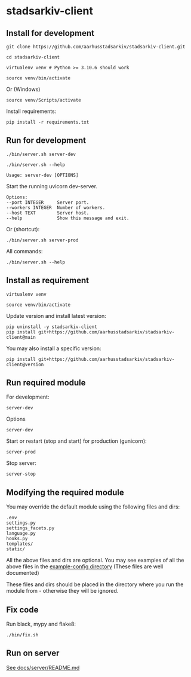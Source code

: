 # stadsarkiv-client

## Install for development

    git clone https://github.com/aarhusstadsarkiv/stadsarkiv-client.git

    cd stadsarkiv-client

    virtualenv venv # Python >= 3.10.6 should work   

    source venv/bin/activate

Or (Windows)

    source venv/Scripts/activate

Install requirements:

    pip install -r requirements.txt

## Run for development

    ./bin/server.sh server-dev

    ./bin/server.sh --help

    Usage: server-dev [OPTIONS]

  Start the running uvicorn dev-server.

    Options:
    --port INTEGER     Server port.
    --workers INTEGER  Number of workers.
    --host TEXT        Server host.
    --help             Show this message and exit.

Or (shortcut): 

    ./bin/server.sh server-prod

All commands:
    
    ./bin/server.sh --help

## Install as requirement

    virtualenv venv

    source venv/bin/activate

Update version and install latest version:

    pip uninstall -y stadsarkiv-client
    pip install git+https://github.com/aarhusstadsarkiv/stadsarkiv-client@main

You may also install a specific version:

    pip install git+https://github.com/aarhusstadsarkiv/stadsarkiv-client@version

## Run required module

For development:

    server-dev

Options 

    server-dev

Start or restart (stop and start) for production (gunicorn):

    server-prod

Stop server:

    server-stop

## Modifying the required module

You may override the default module using the following files and dirs:

    .env
    settings.py
    settings_facets.py
    language.py
    hooks.py
    templates/
    static/

All the above files and dirs are optional. You may see examples of all the above files in the 
[example-config directory](https://github.com/aarhusstadsarkiv/stadsarkiv-client/tree/main/example-config)
(These files are well documented)

These files and dirs should be placed in the directory where you run the module from - otherwise they will be ignored.

## Fix code

Run black, mypy and flake8:

    ./bin/fix.sh


## Run on server

[See docs/server/README.md](https://github.com/aarhusstadsarkiv/stadsarkiv-client/tree/main/docs/server)
